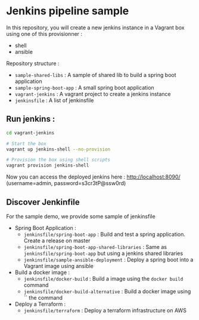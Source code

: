 # Jenkins pipeline sample



In this repository, you will create a new jenkins instance in a Vagrant box using one of this provisionner :
* shell
* ansible

Repository structure :
* `sample-shared-libs` : A sample of shared lib to build a spring boot application
* `sample-spring-boot-app` : A small spring boot application
* `vagrant-jenkins` : A vagrant project to create a jenkins instance
* `jenkinsfile` : A list of jenkinsfile

## Run jenkins :

```bash
cd vagrant-jenkins

# Start the box
vagrant up jenkins-shell --no-provision

# Provision the box using shell scripts
vagrant provision jenkins-shell
```

Now you can access the deployed jenkins here : [http://localhost:8090/](http://localhost:8090/) (username=admin, password=s3cr3tP@ssw0rd)

## Discover Jenkinfile

For the sample demo, we provide some sample of jenkinsfile

* Spring Boot Application :
  * `jenkinsfile/spring-boot-app` : Build and test a spring application. Create a release on master
  * `jenkinsfile/spring-boot-app-shared-libraries` : Same as `jenkinsfile/spring-boot-app` but using a jenkins shared libraries
  * `jenkinsfile/sample-ansible-deployment` : Deploy a spring boot into a Vagrant image using ansible
* Build a docker image :
  * `jenkinsfile/docker-build` : Build a image using the `docker build` command
  * `jenkinsfile/docker-build-alternative` : Build a docker image using `` the command
* Deploy a Terraform :
  * `jenkinsfile/terraform` : Deploy a terraform infrastructure on AWS
